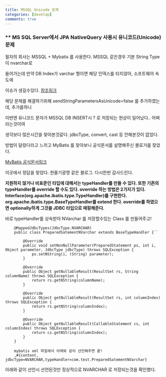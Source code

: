 ```yaml
---
title: MSSQL Unicode 문제
categories: [develop]
comments: true
---
```


### ** MS SQL Server에서 JPA NativeQuery 사용시 유니코드(Unicode) 문제

필자의 회사는 MSSQL + Mybatis 를 사용한다. MSSQL 같은경우 기본 String Type 이 nvarchar로 

들어가는데 만약 DB Index가 varchar 형이면 해당 인덱스를 타지않아, 소프트웨어 속도에

이슈가 생길수있다. [참조링크](https://engineering-skcc.github.io/ms%20sql%20server/SqlServer-nvarchar/) 

해당 문제를 해결하기위해 sendStringParametersAsUnicode=false 를 추가하였는데, 추가를하니

이번엔 유니코드 문자가 MSSQL DB INSERT시 ? 로 저장되는 현상이 일어났다.. 어쩌라는것이여

생각보다 많은시간을 찾아본것같다. jdbcType, convert, cast 등 안해본것이 없었다.

방법이 달랐다라고 느끼고 MyBatis 를 찾아보니 공식문서를 설명해주신 블로거를 찾았다.

[MyBatis 공식문서링크](https://goodgid.github.io/MyBatis-Docs-typeHandlers/)

이곳에서 정답을 찾았다. 한줄기광명 같은 블로그. 다시한번 감사드린다.

**지원하지 않거나 비표준인 타입에 대해서는
typeHandler를 만들 수 있다.
또한 기존의 typeHandler를 override 할 수도 있다.
override 하는 방법은 2가지가 있다.
Interface(org.apache.ibatis.type.TypeHandler)를 구현한다.
org.apache.ibatis.type.BaseTypeHandler를 extend 한다.
override를 하였으면
optionally하게 그것을 JDBC 타입으로 매핑해준다.**

바로 typeHandler를 상속받아 NVarchar 를 저장할수있는 Class 를 만들어주고!


        @MappedJdbcTypes(JdbcType.NVARCHAR)
        public class PreparedSatementNVarchar extends BaseTypeHandler {``

			@Override
			public void setNonNullParameter(PreparedStatement ps, int i, Object parameter, JdbcType jdbcType) throws SQLException {
				ps.setNString(i, (String) parameter);
			}

			@Override
			public Object getNullableResult(ResultSet rs, String columnName) throws SQLException {
				return rs.getNString(columnName);
			}

			@Override
			public Object getNullableResult(ResultSet rs, int columnIndex) throws SQLException {
				return rs.getNString(columnIndex);
			}

			@Override
			public Object getNullableResult(CallableStatement cs, int columnIndex) throws SQLException {
				return cs.getNString(columnIndex);
            }
        }

        mybatis xml 파일에서 아래와 같이 선언해주면 끝!
        ,#{content, jdbcType=NVARCHAR,typeHandler=com.test.PreparedSatementNVarchar}  

  아래와 같이 선언시 선언된것만 정상적으로 NVARCHAR 로 저장되는것을 확인했다. 
  
